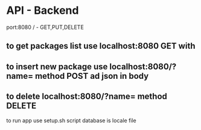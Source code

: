 # API - Backend
port:8080
/ - GET,PUT,DELETE
## to get packages list use localhost:8080 GET with
## to insert new package use localhost:8080/?name=<new name> method POST ad json in body
## to delete localhost:8080/?name=<to delete> method DELETE
to run app use setup.sh script database is locale file
